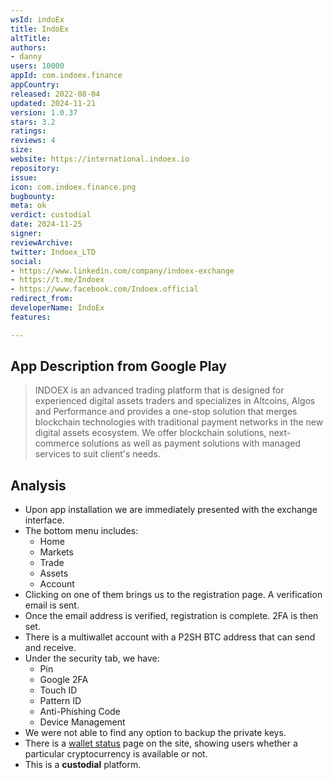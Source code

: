 ```yaml
---
wsId: indoEx
title: IndoEx
altTitle: 
authors:
- danny
users: 10000
appId: com.indoex.finance
appCountry: 
released: 2022-08-04
updated: 2024-11-21
version: 1.0.37
stars: 3.2
ratings: 
reviews: 4
size: 
website: https://international.indoex.io
repository: 
issue: 
icon: com.indoex.finance.png
bugbounty: 
meta: ok
verdict: custodial
date: 2024-11-25
signer: 
reviewArchive: 
twitter: Indoex_LTD
social:
- https://www.linkedin.com/company/indoex-exchange
- https://t.me/Indoex
- https://www.facebook.com/Indoex.official
redirect_from: 
developerName: IndoEx
features: 

---
```


## App Description from Google Play

> INDOEX is an advanced trading platform that is designed for experienced digital assets traders and specializes in Altcoins, Algos and Performance and provides a one-stop solution that merges blockchain technologies with traditional payment networks in the new digital assets ecosystem. We offer blockchain solutions, next-commerce solutions as well as payment solutions with managed services to suit client's needs.

## Analysis

- Upon app installation we are immediately presented with the exchange interface.
- The bottom menu includes:
  - Home
  - Markets
  - Trade
  - Assets
  - Account
- Clicking on one of them brings us to the registration page. A verification email is sent.
- Once the email address is verified, registration is complete. 2FA is then set.
- There is a multiwallet account with a P2SH BTC address that can send and receive.
- Under the security tab, we have:
  - Pin
  - Google 2FA
  - Touch ID
  - Pattern ID
  - Anti-Phishing Code
  - Device Management
- We were not able to find any option to backup the private keys.
- There is a [wallet status](https://www.indoex.io/walletstatusdetails) page on the site, showing users whether a particular cryptocurrency is available or not.
- This is a **custodial** platform.
